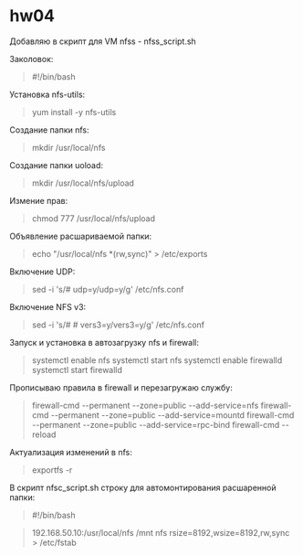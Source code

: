 # hw04
Добавляю в скрипт для VM nfss - nfss_script.sh

Заколовок:
>#!/bin/bash 

Установка nfs-utils:
>yum install -y nfs-utils

Создание папки nfs:

>mkdir /usr/local/nfs

Создание папки uoload:
>mkdir /usr/local/nfs/upload

Измение прав:

>chmod 777 /usr/local/nfs/upload

Объявление расшариваемой папки:

>echo "/usr/local/nfs     *(rw,sync)" > /etc/exports

Включение UDP:
>sed -i 's/# udp=y/udp=y/g' /etc/nfs.conf

Включение NFS v3:
>sed -i 's/# # vers3=y/vers3=y/g' /etc/nfs.conf

Запуск и установка в автозагрузку nfs и firewall:
>systemctl enable nfs 
>systemctl start nfs
>systemctl enable firewalld
>systemctl start firewalld

Прописываю правила в firewall и перезагружаю службу:
>firewall-cmd --permanent --zone=public --add-service=nfs
>firewall-cmd --permanent --zone=public --add-service=mountd
>firewall-cmd --permanent --zone=public --add-service=rpc-bind
>firewall-cmd --reload

Актуализация изменений в nfs:
>exportfs -r


В скрипт nfsc_script.sh строку для автомонтирования расшаренной папки:

>#!/bin/bash

>192.168.50.10:/usr/local/nfs    /mnt   nfs    rsize=8192,wsize=8192,rw,sync > /etc/fstab
